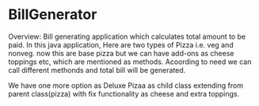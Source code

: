 # BillGenerator
 Overview: Bill generating application which calculates total amount to be paid.
 In this java application,
 Here are two types of Pizza i.e. veg and nonveg.
 now this are base pizza but we can have add-ons as cheese toppings etc, which are mentioned as methods.
 Acoording to need we can call different methonds and total bill will be generated.

 
 We have one more option as Deluxe Pizaa as child class extending from parent class(pizza) with fix functionality as cheese and extra toppings.
